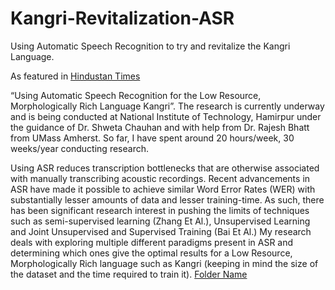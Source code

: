 # Kangri-Revitalization-ASR
Using Automatic Speech Recognition to try and revitalize the Kangri Language.

As featured in [Hindustan Times](https://www.hindustantimes.com/cities/delhi-news/delhi-teenager-wins-prestigious-spirit-of-ramanujan-grant-for-ai-project-reviving-endangered-indian-language-awarded-4800-for-research-101680634618200.html)


“Using Automatic Speech Recognition for the Low Resource, Morphologically Rich Language Kangri”. The research is currently underway and is being conducted at National Institute of Technology, Hamirpur under the guidance of Dr. Shweta Chauhan and with help from Dr. Rajesh Bhatt from UMass Amherst. So far, I have spent around 20 hours/week, 30 weeks/year conducting research. 

Using ASR reduces transcription bottlenecks that are otherwise associated with manually transcribing acoustic recordings. Recent advancements in ASR have made it possible to achieve similar Word Error Rates (WER) with substantially lesser amounts of data and lesser training-time. As such, there has been significant research interest in pushing the limits of techniques such as semi-supervised learning (Zhang Et Al.), Unsupervised Learning and Joint Unsupervised and Supervised Training (Bai Et Al.) My research deals with exploring multiple different paradigms present in ASR and determining which ones give the optimal results for a Low Resource, Morphologically Rich language such as Kangri (keeping in mind the size of the dataset and the time required to train it). 
[Folder Name](/Kangri-IBM-Transcriptions/)



